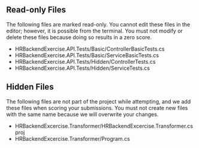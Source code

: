 ## Read-only Files
The following files are marked read-only. You cannot edit these files
in the editor; however, it is possible from the terminal. You must not
modify or delete these files because doing so results in a zero score.

* HRBackendExercise.API.Tests/Basic/ControllerBasicTests.cs
* HRBackendExercise.API.Tests/Basic/ServiceBasicTests.cs
* HRBackendExercise.API.Tests/Hidden/ControllerTests.cs
* HRBackendExercise.API.Tests/Hidden/ServiceTests.cs

## Hidden Files
The following files are not part of the project while attempting, and
we add these files when scoring your submissions. You must not create
new files with the same name because we will overwrite your changes.

* HRBackendExcercise.Transformer/HRBackendExcercise.Transformer.csproj
* HRBackendExcercise.Transformer/Program.cs